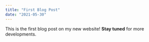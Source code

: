 ```yaml
---
title: "First Blog Post"
date: "2021-05-30"
---
```


This is the first blog post on my new website! **Stay tuned** for more developments.
